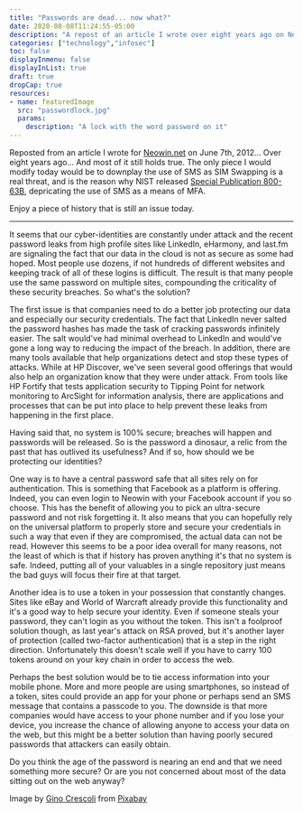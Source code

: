 ```yaml
---
title: "Passwords are dead... now what?"
date: 2020-08-08T11:24:55-05:00
description: "A repost of an article I wrote over eight years ago on Neowin.net. Nothing much has changed, and although two-factor authentication is starting to gain traction, it's nowhere near as ubiquitous as it should be."
categories: ["technology","infosec"]
toc: false
displayInmenu: false
displayInList: true
draft: true
dropCap: true
resources:
- name: featuredImage
  src: "passwordlock.jpg"
  params:
    description: "A lock with the word password on it"
---
```


Reposted from an article I wrote for [Neowin.net](https://www.neowin.net/news/passwords-are-dead-now-what/)
on June 7th, 2012...  Over eight years ago... And most of it still holds true. The only piece I would modify
today would be to downplay the use of SMS as SIM Swapping is a real threat, and is the reason why NIST 
released [Special Publication 800-63B](https://pages.nist.gov/800-63-3/sp800-63b.html), depricating the use
of SMS as a means of MFA.  

Enjoy a piece of history that is still an issue today.

-----
It seems that our cyber-identities are constantly under attack and the recent password leaks from high 
profile sites like LinkedIn, eHarmony, and last.fm are signaling the fact that our data in the cloud is 
not as secure as some had hoped. Most people use dozens, if not hundreds of different websites and keeping 
track of all of these logins is difficult. The result is that many people use the same password on multiple 
sites, compounding the criticality of these security breaches. So what's the solution?

The first issue is that companies need to do a better job protecting our data and especially our security 
credentials. The fact that LinkedIn never salted the password hashes has made the task of cracking passwords
infinitely easier. The salt would've had minimal overhead to LinkedIn and would've gone a long way to 
reducing the impact of the breach. In addition, there are many tools available that help organizations 
detect and stop these types of attacks. While at HP Discover, we've seen several good offerings that would 
also help an organization know that they were under attack. From tools like HP Fortify that tests application
security to Tipping Point for network monitoring to ArcSight for information analysis, there are 
applications and processes that can be put into place to help prevent these leaks from happening in the 
first place.

Having said that, no system is 100% secure; breaches will happen and passwords will be released. So is the 
password a dinosaur, a relic from the past that has outlived its usefulness? And if so, how should we be 
protecting our identities?

One way is to have a central password safe that all sites rely on for authentication. This is something that 
Facebook as a platform is offering. Indeed, you can even login to Neowin with your Facebook account if you 
so choose. This has the benefit of allowing you to pick an ultra-secure password and not risk forgetting it.
It also means that you can hopefully rely on the universal platform to properly store and secure your 
credentials in such a way that even if they are compromised, the actual data can not be read. However this 
seems to be a poor idea overall for many reasons, not the least of which is that if history has proven 
anything it's that no system is safe. Indeed, putting all of your valuables in a single repository just means 
the bad guys will focus their fire at that target.

Another idea is to use a token in your possession that constantly changes. Sites like eBay and World of 
Warcraft already provide this functionality and it's a good way to help secure your identity. Even if 
someone steals your password, they can't login as you without the token. This isn't a foolproof solution 
though, as last year's attack on RSA proved, but it's another layer of protection (called two-factor 
authentication) that is a step in the right direction. Unfortunately this doesn't scale well if you have to 
carry 100 tokens around on your key chain in order to access the web.

Perhaps the best solution would be to tie access information into your mobile phone. More and more people 
are using smartphones, so instead of a token, sites could provide an app for your phone or perhaps send an 
SMS message that contains a passcode to you. The downside is that more companies would have access to your 
phone number and if you lose your device, you increase the chance of allowing anyone to access your data on 
the web, but this might be a better solution than having poorly secured passwords that attackers can easily
obtain.

Do you think the age of the password is nearing an end and that we need something more secure? Or are you 
not concerned about most of the data sitting out on the web anyway?

Image by [Gino Crescoli](https://pixabay.com/users/absolutvision-6158753) from [Pixabay](https://pixabay.com)

